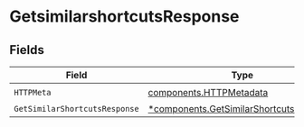 # GetsimilarshortcutsResponse


## Fields

| Field                                                                                             | Type                                                                                              | Required                                                                                          | Description                                                                                       |
| ------------------------------------------------------------------------------------------------- | ------------------------------------------------------------------------------------------------- | ------------------------------------------------------------------------------------------------- | ------------------------------------------------------------------------------------------------- |
| `HTTPMeta`                                                                                        | [components.HTTPMetadata](../../models/components/httpmetadata.md)                                | :heavy_check_mark:                                                                                | N/A                                                                                               |
| `GetSimilarShortcutsResponse`                                                                     | [*components.GetSimilarShortcutsResponse](../../models/components/getsimilarshortcutsresponse.md) | :heavy_minus_sign:                                                                                | OK                                                                                                |